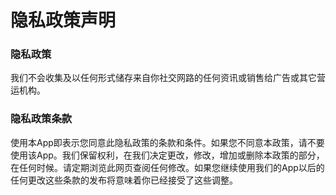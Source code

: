 # 隐私政策声明

### 隐私政策
我们不会收集及以任何形式储存来自你社交网路的任何资讯或销售给广告或其它营运机构。

### 隐私政策条款
使用本App即表示您同意此隐私政策的条款和条件。如果您不同意本政策，请不要使用该App。我们保留权利，在我们决定更改，修改，增加或删除本政策的部分，在任何时候。请定期浏览此网页查阅任何修改。如果您继续使用我们的App以后的任何更改这些条款的发布将意味着你已经接受了这些调整。